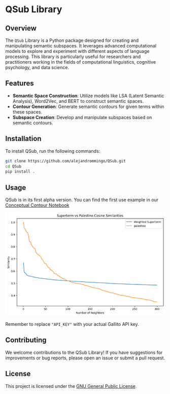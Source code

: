 # QSub Library

## Overview

The `QSub` Library is a Python package designed for creating and manipulating semantic subspaces. It leverages advanced computational models to explore and experiment with different aspects of language processing. This library is particularly useful for researchers and practitioners working in the fields of computational linguistics, cognitive psychology, and data science.

## Features

- **Semantic Space Construction**: Utilize models like LSA (Latent Semantic Analysis), Word2Vec, and BERT to construct semantic spaces.
- **Contour Generation**: Generate semantic contours for given terms within these spaces.
- **Subspace Creation**: Develop and manipulate subspaces based on semantic contours.

## Installation

To install QSub, run the following commands:

```bash
git clone https://github.com/alejandrommingo/QSub.git
cd QSub
pip install .
```

## Usage

QSub is in its first alpha version. You can find the first use example in our [Conceptual Contour Notebook](https://github.com/alejandrommingo/QSub/blob/main/notebooks/QSub_conceptual_contour_example.ipynb)

![Deserved Neighbors for Conceptual Contour of Palestine](https://github.com/alejandrommingo/QSub/blob/main/img/QSub_conceptual_contour_example.png)

Remember to replace `"API_KEY"` with your actual Gallito API key.

## Contributing

We welcome contributions to the QSub Library! If you have suggestions for improvements or bug reports, please open an issue or submit a pull request.

## License

This project is licensed under the [GNU General Public License](LICENSE).
